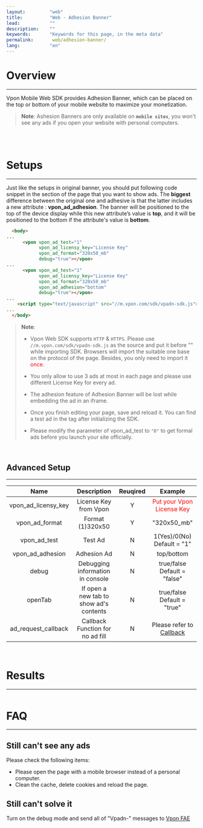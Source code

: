```yaml
---
layout:         "web"
title:          "Web - Adhesion Banner"
lead:           ""
description:    ""
keywords:       "Keywords for this page, in the meta data"
permalink:       web/adhesion-banner/
lang:           "en"
---
```


# Overview
---
Vpon Mobile Web SDK provides Adhesion Banner, which can be placed on the top or bottom of your mobile website to maximize your monetization.<br>

> **Note**:
>Ashesion Banners are only available on <strong>`mobile sites`</strong>, you won't see any ads if you open your website with  personal computers.
<br>

<br>

# Setups
---
Just like the setups in original banner, you should put following code snippet in the <body> section of the page that you want to show ads. The <strong>biggest</strong> difference between the original one and adhesive is that the latter includes a new attribute : <strong>vpon_ad_adhesion</strong>. The banner will be positioned to the top of the device display while this new attribute’s value is <strong>top</strong>, and it will be positioned to the bottom if the attribute's value is <strong>bottom</strong>.



```html
  <body>
...
      <vpon vpon_ad_test="1"
            vpon_ad_licensy_key="License Key"
            vpon_ad_format="320x50_mb"
            debug="true"></vpon>
...
      <vpon vpon_ad_test="1"
            vpon_ad_licensy_key="License Key"
            vpon_ad_format="320x50_mb"
            vpon_ad_adhesion="bottom"
            debug="true"></vpon>
...
    <script type="text/javascript" src="//m.vpon.com/sdk/vpadn-sdk.js"> </script>
...
  </body>
```

> **Note**:
>
>* Vpon Web SDK supports `HTTP` & `HTTPS`. Please use `//m.vpon.com/sdk/vpadn-sdk.js` as the source and put it before "</body>" while importing SDK. Browsers will import the suitable one base on the protocol of the page. Besides, you only need to import it <font color="red">once</font>.
>
>* You only allow to use 3 ads at most in each page and please use different License Key for every ad.
>
>* The adhesion feature of Adhesion Banner will be lost while embedding the ad in an iframe.
>
>* Once you finish editing your page, save and reload it. You can find a test ad in the <vpon> tag after initializing the SDK.
>
>* Please modify the parameter of vpon_ad_test to `"0"` to get formal ads before you launch your site officially.

<br>

## Advanced Setup
---

Name                  | Description                              | Reuqired  | Example
:--------------------:|:----------------------------------------:|:----------:|:------------------------:
vpon\_ad\_licensy\_key| License Key from Vpon                    | Y          | <font color="red">Put your Vpon License Key</font>
vpon\_ad\_format      | Format <br>(1)320x50                     | Y          | "320x50\_mb"
vpon\_ad\_test        | Test Ad                                  | N          | 1(Yes)/0(No)<br>Default = "1"
vpon\_ad\_adhesion    | Adhesion Ad                              | N          | top/bottom<br>
debug                 | Debugging information in console         | N          | true/false<br>Default = "false"
openTab               | If open a new tab to show ad's contents  | N          | true/false<br>Default = "true"
ad\_request\_callback | Callback Function for no ad fill         | N          | Please refer to [Callback]

<br>


# Results
---
<img src="{{site.imgurl}}/Adhesion-Banner-1.png" alt="" class="width-300"/>


# FAQ
---

## Still can't see any ads
Please check the following items:

* Please open the page with a mobile browser instead of a personal computer.
* Clean the cache, delete cookies and reload the page.

## Still can't solve it
Turn on the debug mode and send all of  "Vpadn-" messages to [Vpon FAE]

[Callback]: {{site.baseurl}}/web/original-banner/#callback
[Vpon FAE]: mailto:fae@vpon.com
